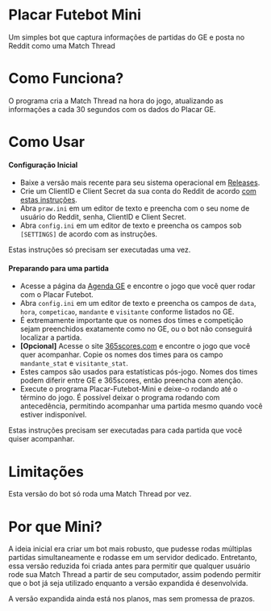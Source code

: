 # Placar Futebot Mini
Um simples bot que captura informações de partidas do GE e posta no Reddit como uma Match Thread

# Como Funciona?

O programa cria a Match Thread na hora do jogo, atualizando as informações a cada 30 segundos com os dados do Placar GE.

# Como Usar

#### Configuração Inicial

- Baixe a versão mais recente para seu sistema operacional em [Releases](https://github.com/IceKirby/placar-futebot-mini/releases).
- Crie um ClientID e Client Secret da sua conta do Reddit de acordo [com estas instruções](https://github.com/reddit-archive/reddit/wiki/OAuth2-Quick-Start-Example#first-steps).
- Abra `praw.ini` em um editor de texto e preencha com o seu nome de usuário do Reddit, senha, ClientID e Client Secret.
- Abra `config.ini` em um editor de texto e preencha os campos sob `[SETTINGS]` de acordo com as instruções.

Estas instruções só precisam ser executadas uma vez.

#### Preparando para uma partida

- Acesse a página da [Agenda GE](https://globoesporte.globo.com/agenda/#/todos) e encontre o jogo que você quer rodar com o Placar Futebot.
- Abra `config.ini` em um editor de texto e preencha os campos de `data`, `hora`, `competicao`, `mandante` e `visitante` conforme listados no GE.
 - É extremamente importante que os nomes dos times e competição sejam preenchidos exatamente como no GE, ou o bot não conseguirá localizar a partida.
- **[Opcional]** Acesse o site [365scores.com](https://www.365scores.com) e encontre o jogo que você quer acompanhar. Copie os nomes dos times para os campo `mandante_stat` e `visitante_stat`.
 - Estes campos são usados para estatísticas pós-jogo. Nomes dos times podem diferir entre GE e 365scores, então preencha com atenção.
- Execute o programa Placar-Futebot-Mini e deixe-o rodando até o término do jogo. É possível deixar o programa rodando com antecedência, permitindo acompanhar uma partida mesmo quando você estiver indisponível.

Estas instruções precisam ser executadas para cada partida que você quiser acompanhar.


# Limitações

Esta versão do bot só roda uma Match Thread por vez.

# Por que Mini?

A ideia inicial era criar um bot mais robusto, que pudesse rodas múltiplas partidas simultaneamente e rodasse em um servidor dedicado. Entretanto, essa versão reduzida foi criada antes para permitir que qualquer usuário rode sua Match Thread a partir de seu computador, assim podendo permitir que o bot já seja utilizado enquanto a versão expandida é desenvolvida.

A versão expandida ainda está nos planos, mas sem promessa de prazos.
